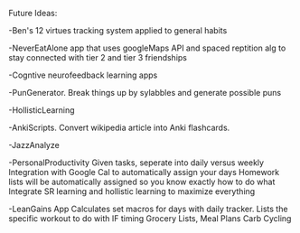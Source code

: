 Future Ideas:

-Ben's 12 virtues tracking system applied to general habits

-NeverEatAlone app that uses googleMaps API and spaced reptition alg to stay connected with tier 2 and tier 3 friendships

-Cogntive neurofeedback learning apps

-PunGenerator. Break things up by sylabbles and generate possible puns

-HollisticLearning

-AnkiScripts. Convert wikipedia article into Anki flashcards. 

-JazzAnalyze

-PersonalProductivity
	Given tasks, seperate into daily versus weekly
	Integration with Google Cal to automatically assign your days
	Homework lists will be automatically assigned so you know exactly how to do what
	Integrate SR learning and hollistic learning to maximize everything 

-LeanGains App
	Calculates set macros for days with daily tracker.
	Lists the specific workout to do with IF timing
	Grocery Lists, Meal Plans
	Carb Cycling




